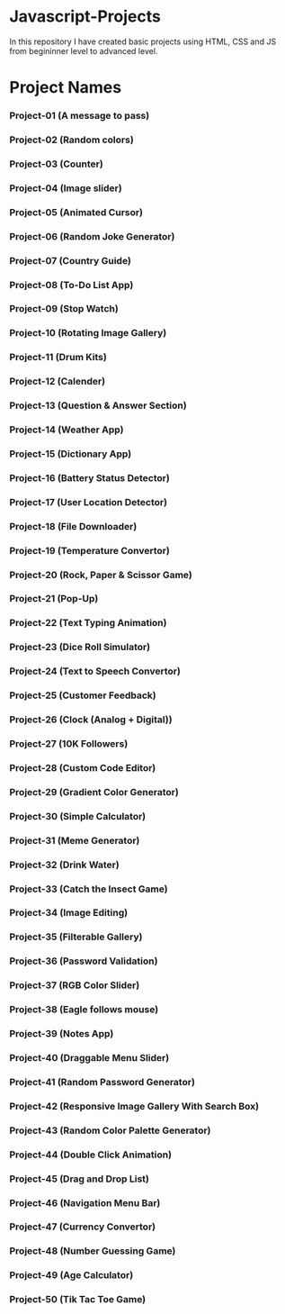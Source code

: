 # Javascript-Projects

In this repository I have created basic projects using HTML, CSS and JS from begininner level to advanced level.

<h1>Project Names</h1>

<h3>Project-01 (A message to pass)</h3>
<h3>Project-02 (Random colors)</h3>
<h3>Project-03 (Counter)</h3>
<h3>Project-04 (Image slider)</h3>
<h3>Project-05 (Animated Cursor)</h3>
<h3>Project-06 (Random Joke Generator)</h3>
<h3>Project-07 (Country Guide)</h3>
<h3>Project-08 (To-Do List App)</h3>
<h3>Project-09 (Stop Watch)</h3>
<h3>Project-10 (Rotating Image Gallery)</h3>
<h3>Project-11 (Drum Kits)</h3>
<h3>Project-12 (Calender)</h3>
<h3>Project-13 (Question & Answer Section)</h3>
<h3>Project-14 (Weather App)</h3>
<h3>Project-15 (Dictionary App)</h3>
<h3>Project-16 (Battery Status Detector)</h3>
<h3>Project-17 (User Location Detector)</h3>
<h3>Project-18 (File Downloader)</h3>
<h3>Project-19 (Temperature Convertor)</h3>
<h3>Project-20 (Rock, Paper & Scissor Game)</h3>
<h3>Project-21 (Pop-Up)</h3>
<h3>Project-22 (Text Typing Animation)</h3>
<h3>Project-23 (Dice Roll Simulator)</h3>
<h3>Project-24 (Text to Speech Convertor)</h3>
<h3>Project-25 (Customer Feedback)</h3>
<h3>Project-26 (Clock (Analog + Digital))</h3>
<h3>Project-27 (10K Followers)</h3>
<h3>Project-28 (Custom Code Editor)</h3>
<h3>Project-29 (Gradient Color Generator)</h3>
<h3>Project-30 (Simple Calculator)</h3>
<h3>Project-31 (Meme Generator)</h3>
<h3>Project-32 (Drink Water)</h3>
<h3>Project-33 (Catch the Insect Game)</h3>
<h3>Project-34 (Image Editing)</h3>
<h3>Project-35 (Filterable Gallery)</h3>
<h3>Project-36 (Password Validation)</h3>
<h3>Project-37 (RGB Color Slider)</h3>
<h3>Project-38 (Eagle follows mouse)</h3>
<h3>Project-39 (Notes App)</h3>
<h3>Project-40 (Draggable Menu Slider)</h3>
<h3>Project-41 (Random Password Generator)</h3>
<h3>Project-42 (Responsive Image Gallery With Search Box)</h3>
<h3>Project-43 (Random Color Palette Generator)</h3>
<h3>Project-44 (Double Click Animation)</h3>
<h3>Project-45 (Drag and Drop List)</h3>
<h3>Project-46 (Navigation Menu Bar)</h3>
<h3>Project-47 (Currency Convertor)</h3>
<h3>Project-48 (Number Guessing Game)</h3>
<h3>Project-49 (Age Calculator)</h3>
<h3>Project-50 (Tik Tac Toe Game)</h3>

